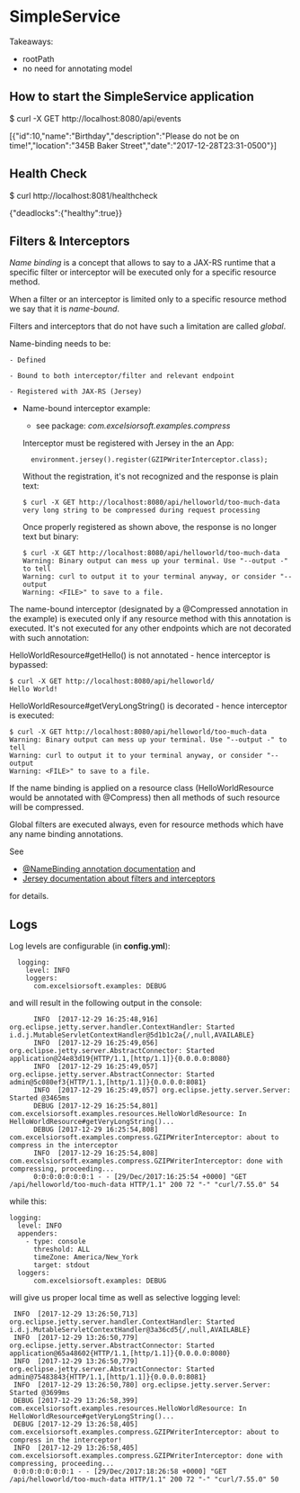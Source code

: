 # SimpleService

Takeaways:
- rootPath
- no need for annotating model

How to start the SimpleService application
------------------------------------------

$ curl -X GET http://localhost:8080/api/events

[{"id":10,"name":"Birthday","description":"Please do not be on time!","location":"345B Baker Street","date":"2017-12-28T23:31-0500"}]

Health Check
---

$ curl http://localhost:8081/healthcheck

{"deadlocks":{"healthy":true}}


Filters & Interceptors
----------------------
*Name binding* is a concept that allows to say to a JAX-RS runtime that a specific filter or interceptor will be executed only for a specific resource method.

When a filter or an interceptor is limited only to a specific resource method we say that it is *name-bound*.

Filters and interceptors that do not have such a limitation are called *global*.

Name-binding needs to be:

    - Defined

    - Bound to both interceptor/filter and relevant endpoint

    - Registered with JAX-RS (Jersey)


- Name-bound interceptor example:

  - see package: *com.excelsiorsoft.examples.compress*

  Interceptor must be registered with Jersey in the an App:

        environment.jersey().register(GZIPWriterInterceptor.class);

  Without the registration, it's not recognized and the response
  is plain text:

      $ curl -X GET http://localhost:8080/api/helloworld/too-much-data
      very long string to be compressed during request processing

  Once properly registered as shown above, the response is no longer text but binary:

      $ curl -X GET http://localhost:8080/api/helloworld/too-much-data
      Warning: Binary output can mess up your terminal. Use "--output -" to tell
      Warning: curl to output it to your terminal anyway, or consider "--output
      Warning: <FILE>" to save to a file.

The name-bound interceptor (designated by a @Compressed annotation in the example) is executed only if any resource method with this annotation is executed.
It's not executed for any other endpoints which are not decorated with such annotation:

HelloWorldResource#getHello() is not annotated - hence interceptor is bypassed:

    $ curl -X GET http://localhost:8080/api/helloworld/
    Hello World!

HelloWorldResource#getVeryLongString() is decorated - hence interceptor is executed:

    $ curl -X GET http://localhost:8080/api/helloworld/too-much-data
    Warning: Binary output can mess up your terminal. Use "--output -" to tell
    Warning: curl to output it to your terminal anyway, or consider "--output
    Warning: <FILE>" to save to a file.

If the name binding is applied on a resource class (HelloWorldResource would be annotated with @Compress) then all methods of such resource will be compressed.

Global filters are executed always, even for resource methods which have any name binding annotations.

See
   - [@NameBinding annotation documentation](https://docs.oracle.com/javaee/7/api/javax/ws/rs/NameBinding.html) and
   - [Jersey documentation about filters and interceptors](https://jersey.github.io/documentation/latest/user-guide.html#filters-and-interceptors)

 for details.

Logs
---

  Log levels are configurable (in **config.yml**):

      logging:
        level: INFO
        loggers:
          com.excelsiorsoft.examples: DEBUG

  and will result in the following output in the console:

          INFO  [2017-12-29 16:25:48,916] org.eclipse.jetty.server.handler.ContextHandler: Started i.d.j.MutableServletContextHandler@5d1b1c2a{/,null,AVAILABLE}
          INFO  [2017-12-29 16:25:49,056] org.eclipse.jetty.server.AbstractConnector: Started application@24e83d19{HTTP/1.1,[http/1.1]}{0.0.0.0:8080}
          INFO  [2017-12-29 16:25:49,057] org.eclipse.jetty.server.AbstractConnector: Started admin@5c080ef3{HTTP/1.1,[http/1.1]}{0.0.0.0:8081}
          INFO  [2017-12-29 16:25:49,057] org.eclipse.jetty.server.Server: Started @3465ms
          DEBUG [2017-12-29 16:25:54,801] com.excelsiorsoft.examples.resources.HelloWorldResource: In HelloWorldResource#getVeryLongString()...
          DEBUG [2017-12-29 16:25:54,808] com.excelsiorsoft.examples.compress.GZIPWriterInterceptor: about to compress in the interceptor
          INFO  [2017-12-29 16:25:54,808] com.excelsiorsoft.examples.compress.GZIPWriterInterceptor: done with compressing, proceeding...
          0:0:0:0:0:0:0:1 - - [29/Dec/2017:16:25:54 +0000] "GET /api/helloworld/too-much-data HTTP/1.1" 200 72 "-" "curl/7.55.0" 54

while this:

    logging:
      level: INFO
      appenders:
        - type: console
          threshold: ALL
          timeZone: America/New_York
          target: stdout
      loggers:
          com.excelsiorsoft.examples: DEBUG

 will give us proper local time as well as selective logging level:

     INFO  [2017-12-29 13:26:50,713] org.eclipse.jetty.server.handler.ContextHandler: Started i.d.j.MutableServletContextHandler@3a36cd5{/,null,AVAILABLE}
     INFO  [2017-12-29 13:26:50,779] org.eclipse.jetty.server.AbstractConnector: Started application@65a48602{HTTP/1.1,[http/1.1]}{0.0.0.0:8080}
     INFO  [2017-12-29 13:26:50,779] org.eclipse.jetty.server.AbstractConnector: Started admin@75483843{HTTP/1.1,[http/1.1]}{0.0.0.0:8081}
     INFO  [2017-12-29 13:26:50,780] org.eclipse.jetty.server.Server: Started @3699ms
     DEBUG [2017-12-29 13:26:58,399] com.excelsiorsoft.examples.resources.HelloWorldResource: In HelloWorldResource#getVeryLongString()...
     DEBUG [2017-12-29 13:26:58,405] com.excelsiorsoft.examples.compress.GZIPWriterInterceptor: about to compress in the interceptor!
     INFO  [2017-12-29 13:26:58,405] com.excelsiorsoft.examples.compress.GZIPWriterInterceptor: done with compressing, proceeding...
     0:0:0:0:0:0:0:1 - - [29/Dec/2017:18:26:58 +0000] "GET /api/helloworld/too-much-data HTTP/1.1" 200 72 "-" "curl/7.55.0" 50